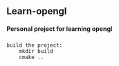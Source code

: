 <h2>
    Learn-opengl
</h2>

<h4>
    Personal project for learning opengl
</h4>

###

    build the project:
        mkdir build
        cmake ..

###